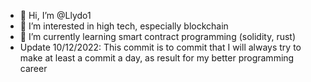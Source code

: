 - 👋 Hi, I’m @Llydo1
- 👀 I’m interested in high tech, especially blockchain
- 🌱 I’m currently learning smart contract programming (solidity, rust)
- Update 10/12/2022: This commit is to commit that I will always try to make at least a commit a day, as result for my better programming career

<!---
Llydo1/Llydo1 is a ✨ special ✨ repository because its `README.md` (this file) appears on your GitHub profile.
You can click the Preview link to take a look at your changes.
--->
